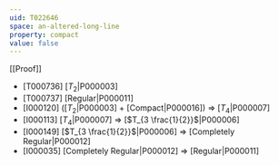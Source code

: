 ```yaml
---
uid: T022646
space: an-altered-long-line
property: compact
value: false
---
```

[[Proof]]

* [T000736] [$T_2$|P000003]
* [T000737] [Regular|P000011]
* [I000120] ([$T_2$|P000003] + [Compact|P000016]) => [$T_4$|P000007]
* [I000113] [$T_4$|P000007] => [$T_{3 \frac{1}{2}}$|P000006]
* [I000149] [$T_{3 \frac{1}{2}}$|P000006] => [Completely Regular|P000012]
* [I000035] [Completely Regular|P000012] => [Regular|P000011]

